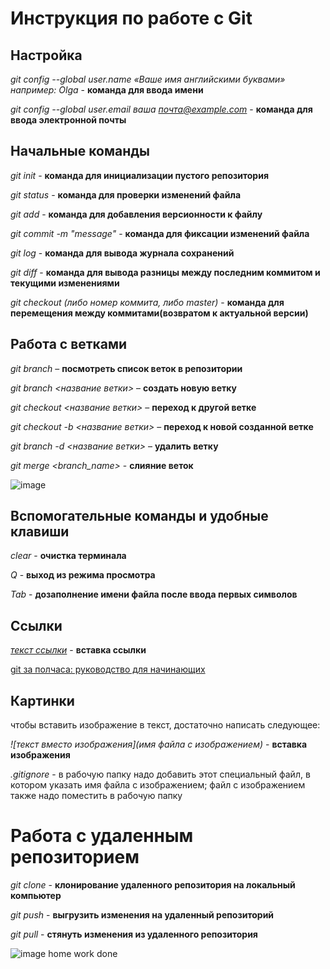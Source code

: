 # Инструкция по работе с Git

## Настройка
*git config --global user.name «Ваше имя английскими буквами»  например: Olga* - **команда для ввода имени**

*git config --global user.email ваша почта@example.com* - **команда для ввода электронной почты**

## Начальные команды
*git init* - **команда для инициализации пустого репозитория**

*git status* - **команда для проверки изменений файла**

*git add* - **команда для добавления версионности к файлу**

*git commit -m "message"* - **команда для фиксации изменений файла**

*git log* - **команда для вывода журнала сохранений**

*git diff* - **команда для вывода разницы между последним коммитом и текущими изменениями**

*git checkout (либо номер коммита, либо master)* - **команда для перемещения между коммитами(возвратом к актуальной версии)**

## Работа с ветками

*git branch* – **посмотреть список веток в репозитории**

*git branch <название ветки>* – **создать новую ветку**

*git checkout <название ветки>* – **переход к другой ветке**

*git checkout -b <название ветки>* – **переход к новой созданной ветке**

*git branch -d <название ветки>* – **удалить ветку**

*git merge <branch_name>* - **слияние веток**

![image](https://nelbren.com/assets/images/posts/origin_and_master_merge.jpg)

## Вспомогательные команды и удобные клавиши

*clear* - **очистка терминала**

*Q* - **выход из режима просмотра**

*Tab* - **дозаполнение имени файла после ввода первых символов**
## Ссылки
*[текст ссылки](ссылка)* - **вставка ссылки**

[git за полчаса: руководство для начинающих](https://proglib.io/p/git-for-half-an-hour)

## Картинки

чтобы вставить изображение в текст, достаточно написать следующее:

*![текст вместо изображения](имя файла с изображением)* - **вставка изображения**

*.gitignore* - в рабочую папку надо добавить этот специальный файл, в котором указать имя файла с изображением; 
файл с изображением также надо поместить в рабочую папку

# Работа с удаленным репозиторием

*git clone* - **клонирование удаленного репозитория на локальный компьютер**

*git push* - **выгрузить изменения на удаленный репозиторий**

*git pull* - **стянуть изменения из удаленного репозитория**

![image](https://info.whipmix.com/hs-fs/hubfs/Blog_Images/Tired%20woman%20sleeping%20over%20a%20laptop%20computer%20while%20working.jpeg?width=1000&name=Tired%20woman%20sleeping%20over%20a%20laptop%20computer%20while%20working.jpeg)
home work done